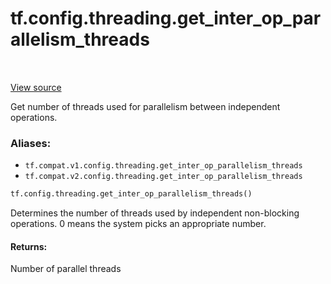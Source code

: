 <div itemscope itemtype="http://developers.google.com/ReferenceObject">
<meta itemprop="name" content="tf.config.threading.get_inter_op_parallelism_threads" />
<meta itemprop="path" content="Stable" />
</div>

# tf.config.threading.get_inter_op_parallelism_threads

<!-- Insert buttons -->

<table class="tfo-notebook-buttons tfo-api" align="left">
</table>

<a target="_blank" href="/code/stable/tensorflow/python/framework/config.py">View source</a>



<!-- Start diff -->
Get number of threads used for parallelism between independent operations.

### Aliases:

* `tf.compat.v1.config.threading.get_inter_op_parallelism_threads`
* `tf.compat.v2.config.threading.get_inter_op_parallelism_threads`


``` python
tf.config.threading.get_inter_op_parallelism_threads()
```



<!-- Placeholder for "Used in" -->

Determines the number of threads used by independent non-blocking operations.
0 means the system picks an appropriate number.

#### Returns:

Number of parallel threads

